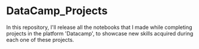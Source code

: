 # DataCamp_Projects

In this repository, I'll release all the notebooks that I made while completing projects in the platform 'Datacamp', to showcase new skills acquired during each one of these projects.
